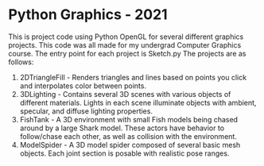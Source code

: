 # Python Graphics - 2021
This is project code using Python OpenGL for several different graphics projects. This code was all made for my undergrad Computer Graphics course. The entry point for each project is Sketch.py The projects are as follows:
1. 2DTriangleFill - Renders triangles and lines based on points you click and interpolates color between points.
2. 3DLighting - Contains several 3D scenes with various objects of different materials. Lights in each scene illuminate objects with ambient, specular, and diffuse lighting properties.
3. FishTank - A 3D environment with small Fish models being chased around by a large Shark model. These actors have behavior to follow/chase each other, as well as collision with the environment.
4. ModelSpider - A 3D model spider composed of several basic mesh objects. Each joint section is posable with realistic pose ranges.
